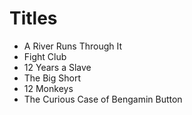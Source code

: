 # Titles

- A River Runs Through It
- Fight Club
- 12 Years a Slave
- The Big Short
- 12 Monkeys
- The Curious Case of Bengamin Button

